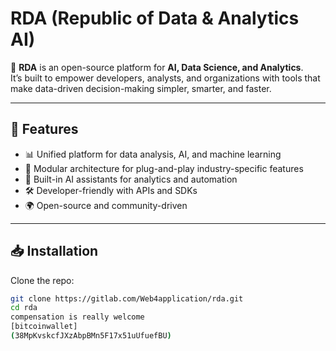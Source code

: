 # RDA (Republic of Data & Analytics AI)

🚀 **RDA** is an open-source platform for **AI, Data Science, and Analytics**.  
It’s built to empower developers, analysts, and organizations with tools that make data-driven decision-making simpler, smarter, and faster.

---

## 🌟 Features
- 📊 Unified platform for data analysis, AI, and machine learning
- 🔌 Modular architecture for plug-and-play industry-specific features
- 🤖 Built-in AI assistants for analytics and automation
- 🛠️ Developer-friendly with APIs and SDKs
- 🌍 Open-source and community-driven

---

## 📥 Installation

Clone the repo:

```bash
git clone https://gitlab.com/Web4application/rda.git
cd rda
compensation is really welcome 
[bitcoinwallet]
(38MpKvskcfJXzAbpBMn5F17x51uUfuefBU)
